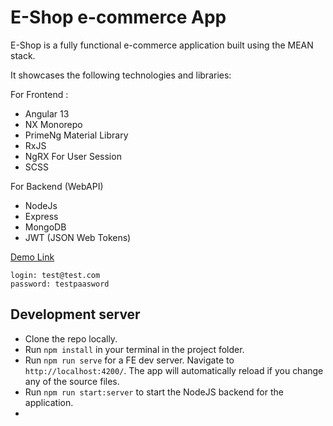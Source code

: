 # E-Shop e-commerce App

E-Shop is a fully functional e-commerce application built using the MEAN stack.

It showcases the following technologies and libraries:

For Frontend :
- Angular 13
- NX Monorepo
- PrimeNg Material Library
- RxJS
- NgRX For User Session
- SCSS

For Backend (WebAPI)
- NodeJs
- Express
- MongoDB
- JWT (JSON Web Tokens)

[Demo Link]()

```
login: test@test.com
password: testpaasword
```

## Development server
- Clone the repo locally.
- Run `npm install` in your terminal in the project folder.
- Run `npm run serve` for a FE dev server. Navigate to `http://localhost:4200/`. The app will automatically reload if you change any of the source files.
- Run `npm run start:server` to start the NodeJS backend for the application.
- 
